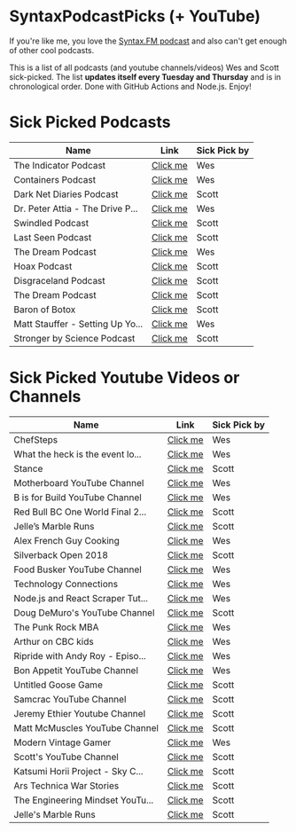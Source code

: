 # SyntaxPodcastPicks (+ YouTube)
If you're like me, you love the [Syntax.FM podcast](https://syntax.fm) and also can't get enough of other cool podcasts. 

This is a list of all podcasts (and youtube channels/videos) Wes and Scott sick-picked. 
The list **updates itself every Tuesday and Thursday** and is in chronological order. Done with GitHub Actions and Node.js. Enjoy!

<!-- dynamic_content_below -->
# Sick Picked Podcasts

Name | Link | Sick Pick by
--- | --- | ---
The Indicator Podcast | [Click me](https://www.npr.org/sections/money/567724614/the-indicator) | Wes
Containers Podcast | [Click me](https://medium.com/containers) | Wes
Dark Net Diaries Podcast | [Click me](https://darknetdiaries.com/) | Scott
Dr. Peter Attia - The Drive P... | [Click me](https://peterattiamd.com/podcast/) | Wes
Swindled Podcast | [Click me](http://swindledpodcast.com/) | Scott
Last Seen Podcast | [Click me](https://www.wbur.org/lastseen) | Scott
The Dream Podcast | [Click me](https://www.thedream.fm/) | Wes
Hoax Podcast | [Click me](https://podcasts.apple.com/us/podcast/hoax/id1354226895) | Scott
Disgraceland Podcast | [Click me](https://www.disgracelandpod.com/) | Scott
The Dream Podcast | [Click me](https://www.stitcher.com/podcast/stitcher/the-dream) | Scott
Baron of Botox | [Click me](https://podcasts.apple.com/us/podcast/the-baron-of-botox/id1493450409) | Scott
Matt Stauffer - Setting Up Yo... | [Click me](https://mattstauffer.com/blog/setting-up-your-webcam-lights-and-audio-for-remote-work-podcasting-videos-and-streaming/) | Wes
Stronger by Science Podcast | [Click me](https://www.strongerbyscience.com/podcast/) | Scott
# Sick Picked Youtube Videos or Channels

Name | Link | Sick Pick by
--- | --- | ---
ChefSteps | [Click me](https://www.youtube.com/user/chefsteps) | Wes
What the heck is the event lo... | [Click me](https://www.youtube.com/watch?v=8aGhZQkoFbQ) | Wes
Stance | [Click me](https://www.youtube.com/user/stanceelements) | Scott
Motherboard YouTube Channel | [Click me](https://www.youtube.com/user/MotherboardTV) | Wes
B is for Build YouTube Channel | [Click me](https://www.youtube.com/channel/UCl4-WBRqWA2MlxmZorKOV7w) | Wes
Red Bull BC One World Final 2... | [Click me](https://www.youtube.com/watch?v=N3jwdh-6Bi0) | Scott
Jelle’s Marble Runs | [Click me](https://www.youtube.com/channel/UCYJdpnjuSWVOLgGT9fIzL0g) | Scott
Alex French Guy Cooking | [Click me](https://www.youtube.com/user/FrenchGuyCooking) | Wes
Silverback Open 2018 | [Click me](https://www.youtube.com/playlist?list=PLipSUxfAla6D257xn14FgxHaFUyKDMY14) | Scott
Food Busker YouTube Channel | [Click me](https://www.youtube.com/foodbusker) | Wes
Technology Connections | [Click me](https://www.youtube.com/channel/UCy0tKL1T7wFoYcxCe0xjN6Q/videos?flow=grid&view=0&sort=p) | Wes
Node.js and React Scraper Tut... | [Click me](https://www.youtube.com/watch?v=rWc0xqroY4U&list=PLu8EoSxDXHP4xVFdNGakvzJ1OUQ6S_3l3) | Wes
Doug DeMuro's YouTube Channel | [Click me](https://www.youtube.com/channel/UCsqjHFMB_JYTaEnf_vmTNqg) | Scott
The Punk Rock MBA | [Click me](https://www.youtube.com/channel/UCjewxGh1Gx5i5Uzxn0v-TPw) | Wes
Arthur on CBC kids | [Click me](https://www.youtube.com/playlist?list=ELpoA-uHf0-f_86wCagoDcsg) | Wes
Ripride with Andy Roy - Episo... | [Click me](https://www.youtube.com/watch?v=4z_1IjBVlSc) | Wes
Bon Appetit YouTube Channel | [Click me](https://www.youtube.com/channel/UCbpMy0Fg74eXXkvxJrtEn3w) | Wes
Untitled Goose Game | [Click me](https://www.youtube.com/watch?v=9LL2AtHo1gk) | Scott
Samcrac YouTube Channel | [Click me](https://www.youtube.com/channel/UCtn2hU9HKYQAgDtwrhux7Sw) | Scott
Jeremy Ethier Youtube Channel | [Click me](https://www.youtube.com/channel/UCERm5yFZ1SptUEU4wZ2vJvw) | Scott
Matt McMuscles YouTube Channel | [Click me](https://www.youtube.com/channel/UCiP_FwGyJQ_6P8k5ON5mncQ) | Scott
Modern Vintage Gamer | [Click me](https://www.youtube.com/channel/UCjFaPUcJU1vwk193mnW_w1w) | Wes
Scott's YouTube Channel | [Click me](https://www.youtube.com/user/LevelUpTuts/videos) | Scott
Katsumi Horii Project - Sky C... | [Click me](https://www.youtube.com/watch?v=ypdnSS0La7s) | Scott
Ars Technica War Stories | [Click me](https://www.youtube.com/playlist?list=PLKBPwuu3eCYkScmqpD9xE7UZsszweVO0n) | Scott
The Engineering Mindset YouTu... | [Click me](https://www.youtube.com/channel/UCk0fGHsCEzGig-rSzkfCjMw) | Scott
Jelle's Marble Runs | [Click me](https://www.youtube.com/channel/UCYJdpnjuSWVOLgGT9fIzL0g) | Scott